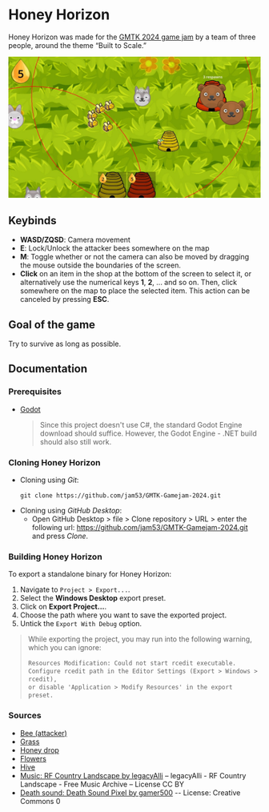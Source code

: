 # Honey Horizon
Honey Horizon was made for the [GMTK 2024 game jam](https://itch.io/jam/gmtk-2024) by a team of three people, around the theme “Built to Scale.”

![](./assets/sprites/HoneyHorizonGameplay.jpg)

## Keybinds
- **WASD/ZQSD**: Camera movement
- **E**: Lock/Unlock the attacker bees somewhere on the map
- **M**: Toggle whether or not the camera can also be moved by dragging the mouse outside the boundaries of the screen.
- **Click** on an item in the shop at the bottom of the screen to select it, or alternatively use the numerical keys **1**, **2**, ... and so on. Then, click somewhere on the map to place the selected item. This action can be canceled by pressing **ESC**.

## Goal of the game
Try to survive as long as possible.

## Documentation
### Prerequisites
- [Godot](https://godotengine.org/download/)
  > Since this project doesn't use C#, the standard Godot Engine download should suffice. However, the Godot Engine - .NET build should also still work.

### Cloning Honey Horizon
- Cloning using *Git*:
    ```
    git clone https://github.com/jam53/GMTK-Gamejam-2024.git
    ```
- Cloning using *GitHub Desktop*:
    - Open GitHub Desktop > file > Clone repository > URL > enter the following url: https://github.com/jam53/GMTK-Gamejam-2024.git and press *Clone*.

### Building Honey Horizon
To export a standalone binary for Honey Horizon:

1. Navigate to `Project > Export...`.
2. Select the **Windows Desktop** export preset.
3. Click on **Export Project...**.
4. Choose the path where you want to save the exported project.
5. Untick the `Export With Debug` option.

> While exporting the project, you may run into the following warning, which you can ignore:
> ```
> Resources Modification: Could not start rcedit executable. 
> Configure rcedit path in the Editor Settings (Export > Windows > rcedit),
> or disable 'Application > Modify Resources' in the export preset.
> ```

### Sources
* [Bee (attacker)](https://www.vecteezy.com/png/1203858-bee)
* [Grass](https://www.vecteezy.com/vector-art/8289688-seamless-texture-cartoon-grass-green-plants-pattern-for-wallpaper-vector-illustration-backdrop-organic-background-for-the-game-gui)
* [Honey drop](https://www.vecteezy.com/vector-art/14347164-honey-drop-icon-cartoon-vector-bee-nectar)
* [Flowers](https://delirioussteve.itch.io/flower-power-2d-imagesicons)
* [Hive](https://clipart-library.com/clipart/6Tp6Knqyc.htm)
* [Music: RF Country Landscape by legacyAlli](https://freemusicarchive.org/music/legacyAlli/legacyAlli-RF_Country_Landscape) – legacyAlli - RF Country Landscape - Free Music Archive – License CC BY
* [Death sound: Death Sound Pixel by gamer500](https://freesound.org/s/692084/) -- License: Creative Commons 0

